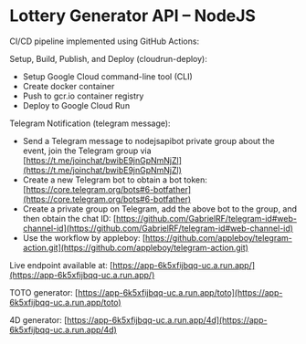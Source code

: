 # Lottery Generator API – NodeJS

CI/CD pipeline implemented using GitHub Actions:

Setup, Build, Publish, and Deploy (cloudrun-deploy):

- Setup Google Cloud command-line tool (CLI)
- Create docker container
- Push to gcr.io container registry
- Deploy to Google Cloud Run

Telegram Notification (telegram message):

- Send a Telegram message to nodejsapibot private group about the event, join the Telegram group via [https://t.me/joinchat/bwibE9jnGpNmNjZl](https://t.me/joinchat/bwibE9jnGpNmNjZl)
- Create a new Telegram bot to obtain a bot token: [https://core.telegram.org/bots#6-botfather](https://core.telegram.org/bots#6-botfather)
- Create a private group on Telegram, add the above bot to the group, and then obtain the chat ID: [https://github.com/GabrielRF/telegram-id#web-channel-id](https://github.com/GabrielRF/telegram-id#web-channel-id)
- Use the workflow by appleboy: [https://github.com/appleboy/telegram-action.git](https://github.com/appleboy/telegram-action.git)

Live endpoint available at: [https://app-6k5xfijbqq-uc.a.run.app/](https://app-6k5xfijbqq-uc.a.run.app/)

TOTO generator: [https://app-6k5xfijbqq-uc.a.run.app/toto](https://app-6k5xfijbqq-uc.a.run.app/toto)

4D generator: [https://app-6k5xfijbqq-uc.a.run.app/4d](https://app-6k5xfijbqq-uc.a.run.app/4d)
